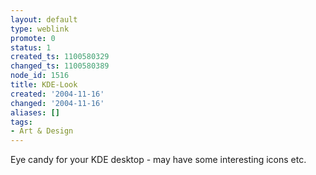 ```yaml
---
layout: default
type: weblink
promote: 0
status: 1
created_ts: 1100580329
changed_ts: 1100580389
node_id: 1516
title: KDE-Look
created: '2004-11-16'
changed: '2004-11-16'
aliases: []
tags:
- Art & Design
---
```

Eye candy for your KDE desktop - may have some interesting icons etc.
